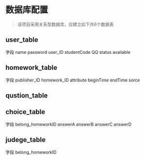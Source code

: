 # 数据库配置

>该项目采用关系型数据库，应建立如下共6个数据表

## user_table

字段
name
password
user_ID
studentCode
QQ
status
available

## homework_table

字段
publisher_ID
homework_ID
attribute
beginTime
endTime
sorce

## qustion_table

## choice_table

字段
belong_homeworkID
answerA
answerB
answerC
answerD



## judege_table

字段
belong_homeworkID

## 